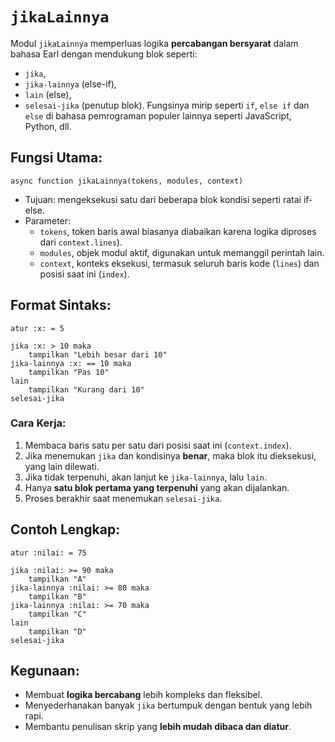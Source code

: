 # `jikaLainnya`
Modul `jikaLainnya` memperluas logika **percabangan bersyarat** dalam bahasa Earl dengan mendukung blok seperti:
- `jika`,
- `jika-lainnya` (else-if),
- `lain` (else),
- `selesai-jika` (penutup blok).
Fungsinya mirip seperti `if`, `else if` dan `else` di bahasa pemrograman populer lainnya seperti JavaScript, Python, dll.

## Fungsi Utama:
`async function jikaLainnya(tokens, modules, context)`
- Tujuan: mengeksekusi satu dari beberapa blok kondisi seperti ratai if-else.
- Parameter:
  - `tokens`, token baris awal biasanya diabaikan karena logika diproses dari `context.lines`).
  - `modules`, objek modul aktif, digunakan untuk memanggil perintah lain.
  - `context`, konteks eksekusi, termasuk seluruh baris kode (`lines`) dan posisi saat ini (`index`).
 
## Format Sintaks:
```earl
atur :x: = 5

jika :x: > 10 maka
    tampilkan "Lebih besar dari 10"
jika-lainnya :x: == 10 maka
    tampilkan "Pas 10"
lain
    tampilkan "Kurang dari 10"
selesai-jika
```

### Cara Kerja:
1. Membaca baris satu per satu dari posisi saat ini (`context.index`).
2. Jika menemukan `jika` dan kondisinya **benar**, maka blok itu dieksekusi, yang lain dilewati.
3. Jika tidak terpenuhi, akan lanjut ke `jika-lainnya`, lalu `lain`.
4. Hanya **satu blok pertama yang terpenuhi** yang akan dijalankan.
5. Proses berakhir saat menemukan `selesai-jika`.

## Contoh Lengkap:
```earl
atur :nilai: = 75

jika :nilai: >= 90 maka
    tampilkan "A"
jika-lainnya :nilai: >= 80 maka
    tampilkan "B"
jika-lainnya :nilai: >= 70 maka
    tampilkan "C"
lain
    tampilkan "D"
selesai-jika
```

## Kegunaan:
- Membuat **logika bercabang** lebih kompleks dan fleksibel.
- Menyederhanakan banyak `jika` bertumpuk dengan bentuk yang lebih rapi.
- Membantu penulisan skrip yang **lebih mudah dibaca dan diatur**.
